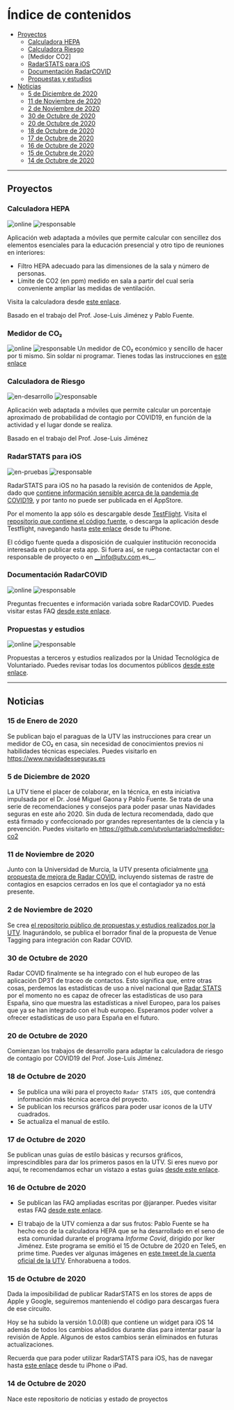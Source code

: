 # Índice de contenidos

- [Proyectos](#proyectos)
  * [Calculadora HEPA](#calculadora-hepa)
  * [Calculadora Riesgo](#calculadora-riesgo)
  * [Medidor CO2]
  * [RadarSTATS para iOS](#radarstats-para-ios)
  * [Documentación RadarCOVID](#documentación-radarcovid)
  * [Propuestas y estudios](#radarstats-para-ios)
- [Noticias](#noticias)
  * [5 de Diciembre de 2020](#5-de-diciembre-de-2020)
  * [11 de Noviembre de 2020](#11-de-noviembre-de-2020)
  * [2 de Noviembre de 2020](#2-de-noviembre-de-2020)
  * [30 de Octubre de 2020](#30-de-octubre-de-2020)
  * [20 de Octubre de 2020](#20-de-octubre-de-2020)
  * [18 de Octubre de 2020](#18-de-octubre-de-2020)
  * [17 de Octubre de 2020](#17-de-octubre-de-2020)
  * [16 de Octubre de 2020](#16-de-octubre-de-2020)
  * [15 de Octubre de 2020](#15-de-octubre-de-2020)
  * [14 de Octubre de 2020](#14-de-octubre-de-2020)

___


## Proyectos
### Calculadora HEPA
![online](https://img.shields.io/badge/Estado-online-green) ![responsable](https://img.shields.io/badge/Responsable-@viCasco-lightgrey)

Aplicación web adaptada a móviles que permite calcular con sencillez dos elementos esenciales para la educación presencial y otro tipo de reuniones en interiores:

- Filtro HEPA adecuado para las dimensiones de la sala y número de personas.
- Límite de CO2 (en ppm) medido en sala a partir del cual sería conveniente ampliar las medidas de ventilación.

Visita la calculadora desde [este enlace](http://hepa.utv.com.es).

Basado en el trabajo del Prof. Jose-Luis Jiménez y Pablo Fuente.

### Medidor de CO₂
![online](https://img.shields.io/badge/Estado-online-green) ![responsable](https://img.shields.io/badge/Responsable-@jorgej--ramos-lightgrey)
Un medidor de CO₂ económico y sencillo de hacer por ti mismo. Sin soldar ni programar. Tienes todas las instrucciones en [este enlace](https://github.com/utvoluntariado/medidor-co2)

### Calculadora de Riesgo
![en-desarrollo](https://img.shields.io/badge/Estado-en%20desarrollo-yellow) ![responsable](https://img.shields.io/badge/Responsable-@bernatvadell-lightgrey)

Aplicación web adaptada a móviles que permite calcular un porcentaje aproximado de probabilidad de contagio por COVID19, en función de la actividad y el lugar donde se realiza.

Basado en el trabajo del Prof. Jose-Luis Jiménez

### RadarSTATS para iOS
![en-pruebas](https://img.shields.io/badge/Estado-en%20pruebas-blue) ![responsable](https://img.shields.io/badge/Responsable-@jorgej--ramos-lightgrey)

RadarSTATS para iOS no ha pasado la revisión de contenidos de Apple, dado que [contiene información sensible acerca de la pandemia de COVID19](https://developer.apple.com/news/?id=03142020a), y por tanto no puede ser publicada en el AppStore.

Por el momento la app sólo es descargable desde [TestFlight](https://testflight.apple.com).
Visita el [repositorio que contiene el código fuente](https://github.com/utvoluntariado/radar-stats-ios), o descarga la aplicación desde Testflight, navegando hasta [este enlace](https://testflight.apple.com/join/QelyuSYZ) desde tu iPhone.

El código fuente queda a disposición de cualquier institución reconocida interesada en publicar esta app. Si fuera así, se ruega contactactar con el responsable de proyecto o en __info@utv.com.es__.


### Documentación RadarCOVID
![online](https://img.shields.io/badge/Estado-online-green) ![responsable](https://img.shields.io/badge/Responsable-@jaranper-lightgrey)

Preguntas frecuentes e información variada sobre RadarCOVID.
Puedes visitar estas FAQ [desde este enlace](https://utvoluntariado.github.io/radar-covid-docs/).

### Propuestas y estudios
![online](https://img.shields.io/badge/Estado-online-green) ![responsable](https://img.shields.io/badge/Responsable-@UTVoluntariado-lightgrey)

Propuestas a terceros y estudios realizados por la Unidad Tecnológica de Voluntariado.
Puedes revisar todas los documentos públicos [desde este enlace](https://github.com/utvoluntariado/utv-propuestas).

___
## Noticias
### 15 de Enero de 2020
Se publican bajo el paraguas de la UTV las instrucciones para crear un medidor de CO₂ en casa, sin necesidad de conocimientos previos ni habilidades técnicas especiales.
Puedes visitarlo en https://www.navidadesseguras.es

### 5 de Diciembre de 2020
La UTV tiene el placer de colaborar, en la técnica, en esta iniciativa impulsada por el Dr. José Miguel Gaona y Pablo Fuente. Se trata de una serie de recomendaciones y consejos para poder pasar unas Navidades seguras en este año 2020.
Sin duda de lectura recomendada, dado que está firmado y confeccionado por grandes representantes de la ciencia y la prevención.
Puedes visitarlo en https://github.com/utvoluntariado/medidor-co2

### 11 de Noviembre de 2020
Junto con la Universidad de Murcia, la UTV presenta oficialmente [una propuesta de mejora de Radar COVID](https://github.com/utvoluntariado/utv-propuestas/blob/main/%5BUTV-UM%5D%20Venue%20tagging%20%2B%20Radar%20NODE.pdf), incluyendo sistemas de rastre de contagios en esapcios cerrados en los que el contagiador ya no está presente.

### 2 de Noviembre de 2020
Se crea [el repositorio público de propuestas y estudios realizados por la UTV](https://github.com/utvoluntariado/utv-propuestas). Inagurándolo, se publica el borrador final de la propuesta de Venue Tagging para integración con Radar COVID.

### 30 de Octubre de 2020
Radar COVID finalmente se ha integrado con el hub europeo de las aplicación DP3T de traceo de contactos. Esto significa que, entre otras cosas, perdemos las estadísticas de uso a nivel nacional que [Radar STATS](https://github.com/utvoluntariado/radar-stats-ios) por el momento no es capaz de ofrecer las estadísticas de uso para España, sino que muestra las estadísticas a nivel Europeo, para los países que ya se han integrado con el hub europeo.
Esperamos poder volver a ofrecer estadísticas de uso para España en el futuro.

### 20 de Octubre de 2020
Comienzan los trabajos de desarrollo para adaptar la calculadora de riesgo de contagio por COVID19 del Prof. Jose-Luis Jiménez.

### 18 de Octubre de 2020
- Se publica una wiki para el proyecto `Radar STATS iOS`, que contendrá información más técnica acerca del proyecto.
- Se publican los recursos gráficos para poder usar iconos de la UTV cuadrados.
- Se actualiza el manual de estilo.

### 17 de Octubre de 2020
Se publican unas guías de estilo básicas y recursos gráficos, imprescindibles para dar los primeros pasos en la UTV. Si eres nuevo por aquí, te recomendamos echar un vistazo a estas guías [desde este enlace](https://github.com/utvoluntariado/utv-recursos-y-manuales).

### 16 de Octubre de 2020
- Se publican las FAQ ampliadas escritas por @jaranper. Puedes visitar estas FAQ [desde este enlace](https://utvoluntariado.github.io/radar-covid-docs/).

- El trabajo de la UTV comienza a dar sus frutos: Pablo Fuente se ha hecho eco de la calculadora HEPA que se ha desarrollado en el seno de esta comunidad durante el programa _Informe Covid_, dirigido por Iker Jiménez. Este programa se emitió el 15 de Octubre de 2020 en Tele5, en prime time.
Puedes ver algunas imágenes en [este tweet de la cuenta oficial de la UTV](https://twitter.com/UTVoluntariado/status/1316836634684424192?s=20).
Enhorabuena a todos.

### 15 de Octubre de 2020
Dada la imposibilidad de publicar RadarSTATS en los stores de apps de Apple y Google, seguiremos manteniendo el código para descargas fuera de ese circuito.

Hoy se ha subido la versión 1.0.0(8) que contiene un widget para iOS 14 además de todos los cambios añadidos durante días para intentar pasar la revisión de Apple. Algunos de estos cambios serán eliminados en futuras actualizaciones.

Recuerda que para poder utilizar RadarSTATS para iOS, has de navegar hasta [este enlace](https://testflight.apple.com/join/QelyuSYZ) desde tu iPhone o iPad.

### 14 de Octubre de 2020
Nace este repositorio de noticias y estado de proyectos
